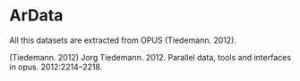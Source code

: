 # ArData

All this datasets are extracted from OPUS (Tiedemann. 2012).









 (Tiedemann. 2012) Jorg Tiedemann. 2012. Parallel data, tools and interfaces in opus. 2012:2214–2218.
